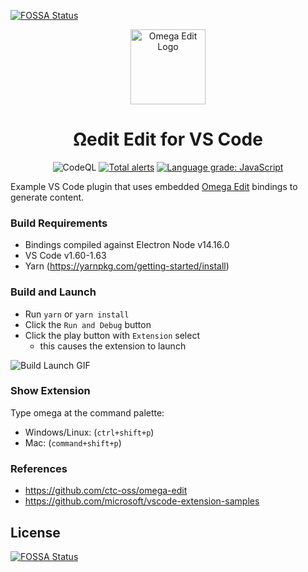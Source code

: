[![FOSSA Status](https://app.fossa.com/api/projects/git%2Bgithub.com%2Fctc-oss%2Fomega-edit-vscode.svg?type=shield)](https://app.fossa.com/projects/git%2Bgithub.com%2Fctc-oss%2Fomega-edit-vscode?ref=badge_shield)

<div align="center">
<p>
  <img alt="Omega Edit Logo" src="https://raw.githubusercontent.com/Shanedell/omega-edit-vscode/master/images/OmegaEditLogo.png" width=120>
</p>

<h1>Ωedit Edit for VS Code</h1>
  
![CodeQL](https://github.com/ctc-oss/omega-edit-vscode/workflows/CodeQL/badge.svg)
[![Total alerts](https://img.shields.io/lgtm/alerts/g/ctc-oss/omega-edit-vscode.svg?logo=lgtm&logoWidth=18)](https://lgtm.com/projects/g/ctc-oss/omega-edit-vscode/alerts/)
[![Language grade: JavaScript](https://img.shields.io/lgtm/grade/javascript/g/ctc-oss/omega-edit-vscode.svg?logo=lgtm&logoWidth=18)](https://lgtm.com/projects/g/ctc-oss/omega-edit-vscode/context:javascript)

</div>

Example VS Code plugin that uses embedded [Omega Edit](https://github.com/ctc-oss/omega-edit) bindings to generate content.


### Build Requirements
- Bindings compiled against Electron Node v14.16.0
- VS Code v1.60-1.63
- Yarn (https://yarnpkg.com/getting-started/install)

### Build and Launch

- Run `yarn` or `yarn install`
- Click the `Run and Debug` button
- Click the play button with `Extension` select
  - this causes the extension to launch

<img alt="Build Launch GIF" src="https://raw.githubusercontent.com/Shanedell/omega-edit-vscode/master/images/BuildLaunch.gif">

### Show Extension

Type omega at the command palette:

- Windows/Linux: (`ctrl+shift+p`)
- Mac: (`command+shift+p`)


### References
- https://github.com/ctc-oss/omega-edit
- https://github.com/microsoft/vscode-extension-samples


## License
[![FOSSA Status](https://app.fossa.com/api/projects/git%2Bgithub.com%2Fctc-oss%2Fomega-edit-vscode.svg?type=large)](https://app.fossa.com/projects/git%2Bgithub.com%2Fctc-oss%2Fomega-edit-vscode?ref=badge_large)